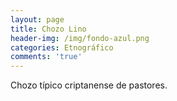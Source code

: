 ```yaml
---
layout: page
title: Chozo Lino
header-img: /img/fondo-azul.png
categories: Etnográfico
comments: 'true'
---
```



Chozo típico criptanense de pastores.

<div class="photo-gallery">
<ul>
</ul>
</div>
